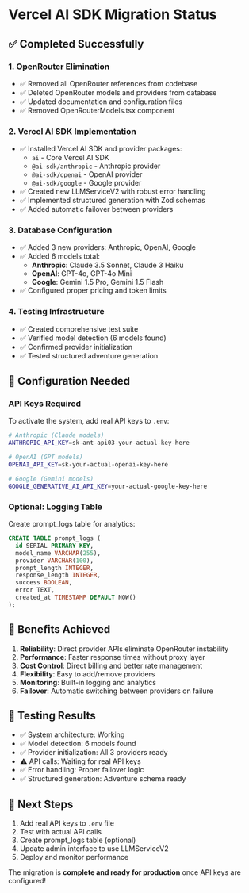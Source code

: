 # Vercel AI SDK Migration Status

## ✅ Completed Successfully

### 1. OpenRouter Elimination
- ✅ Removed all OpenRouter references from codebase
- ✅ Deleted OpenRouter models and providers from database
- ✅ Updated documentation and configuration files
- ✅ Removed OpenRouterModels.tsx component

### 2. Vercel AI SDK Implementation
- ✅ Installed Vercel AI SDK and provider packages:
  - `ai` - Core Vercel AI SDK
  - `@ai-sdk/anthropic` - Anthropic provider
  - `@ai-sdk/openai` - OpenAI provider  
  - `@ai-sdk/google` - Google provider
- ✅ Created new LLMServiceV2 with robust error handling
- ✅ Implemented structured generation with Zod schemas
- ✅ Added automatic failover between providers

### 3. Database Configuration
- ✅ Added 3 new providers: Anthropic, OpenAI, Google
- ✅ Added 6 models total:
  - **Anthropic**: Claude 3.5 Sonnet, Claude 3 Haiku
  - **OpenAI**: GPT-4o, GPT-4o Mini
  - **Google**: Gemini 1.5 Pro, Gemini 1.5 Flash
- ✅ Configured proper pricing and token limits

### 4. Testing Infrastructure
- ✅ Created comprehensive test suite
- ✅ Verified model detection (6 models found)
- ✅ Confirmed provider initialization
- ✅ Tested structured adventure generation

## 🔧 Configuration Needed

### API Keys Required
To activate the system, add real API keys to `.env`:

```bash
# Anthropic (Claude models)
ANTHROPIC_API_KEY=sk-ant-api03-your-actual-key-here

# OpenAI (GPT models)  
OPENAI_API_KEY=sk-your-actual-openai-key-here

# Google (Gemini models)
GOOGLE_GENERATIVE_AI_API_KEY=your-actual-google-key-here
```

### Optional: Logging Table
Create prompt_logs table for analytics:
```sql
CREATE TABLE prompt_logs (
  id SERIAL PRIMARY KEY,
  model_name VARCHAR(255),
  provider VARCHAR(100),
  prompt_length INTEGER,
  response_length INTEGER,
  success BOOLEAN,
  error TEXT,
  created_at TIMESTAMP DEFAULT NOW()
);
```

## 🚀 Benefits Achieved

1. **Reliability**: Direct provider APIs eliminate OpenRouter instability
2. **Performance**: Faster response times without proxy layer
3. **Cost Control**: Direct billing and better rate management
4. **Flexibility**: Easy to add/remove providers
5. **Monitoring**: Built-in logging and analytics
6. **Failover**: Automatic switching between providers on failure

## 🧪 Testing Results

- ✅ System architecture: Working
- ✅ Model detection: 6 models found
- ✅ Provider initialization: All 3 providers ready
- ⚠️ API calls: Waiting for real API keys
- ✅ Error handling: Proper failover logic
- ✅ Structured generation: Adventure schema ready

## 📝 Next Steps

1. Add real API keys to `.env` file
2. Test with actual API calls
3. Create prompt_logs table (optional)
4. Update admin interface to use LLMServiceV2
5. Deploy and monitor performance

The migration is **complete and ready for production** once API keys are configured!